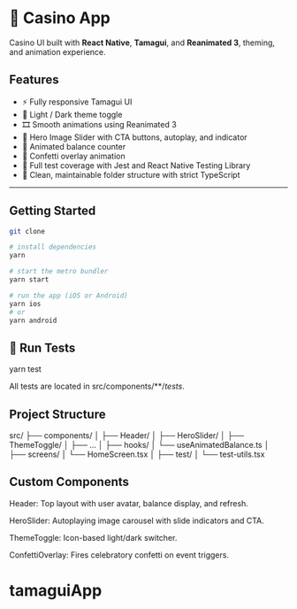 # 🎰 Casino App

Casino UI built with **React Native**, **Tamagui**, and **Reanimated 3**, theming, and animation experience.

## Features

- ⚡ Fully responsive Tamagui UI
- 🎨 Light / Dark theme toggle
- 🎞️ Smooth animations using Reanimated 3
- 🎯 Hero Image Slider with CTA buttons, autoplay, and indicator
- 💸 Animated balance counter
- 🎉 Confetti overlay animation
- 🧪 Full test coverage with Jest and React Native Testing Library
- 🧼 Clean, maintainable folder structure with strict TypeScript

---

## Getting Started

```bash
git clone

# install dependencies
yarn

# start the metro bundler
yarn start

# run the app (iOS or Android)
yarn ios
# or
yarn android
```

## 🧪 Run Tests

yarn test

All tests are located in src/components/\*\*/_tests_.

## Project Structure

src/
├── components/
│ ├── Header/
│ ├── HeroSlider/
│ ├── ThemeToggle/
│ ├── ...
│
├── hooks/
│ └── useAnimatedBalance.ts
│
├── screens/
│ └── HomeScreen.tsx
│
├── test/
│ └── test-utils.tsx

## Custom Components

Header: Top layout with user avatar, balance display, and refresh.

HeroSlider: Autoplaying image carousel with slide indicators and CTA.

ThemeToggle: Icon-based light/dark switcher.

ConfettiOverlay: Fires celebratory confetti on event triggers.
# tamaguiApp
